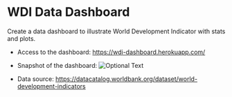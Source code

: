 # WDI Data Dashboard

Create a data dashboard to illustrate World Development Indicator with stats and plots.

* Access to the dashboard:
https://wdi-dashboard.herokuapp.com/

* Snapshot of the dashboard:
![Optional Text](../master/screenshot.png)

* Data source:
https://datacatalog.worldbank.org/dataset/world-development-indicators
